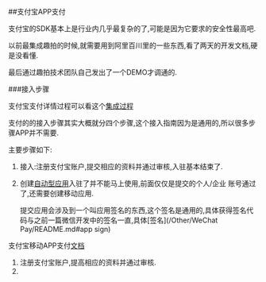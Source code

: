 ##支付宝APP支付

支付宝的SDK基本上是行业内几乎最复杂的了,可能是因为它要求的安全性最高吧.

以前最集成趣拍的时候,就需要用到阿里百川里的一些东西,看了两天的开发文档,硬是没看懂.

最后通过趣拍技术团队自己发出了一个DEMO才调通的.

###接入步骤

支付宝支付详情过程可以看这个[集成过程](https://doc.open.alipay.com/doc2/detail.htm?spm=a219a.7629140.0.0.1O9SpG&treeId=44&articleId=103921&docType=1)

支付的的接入步骤其实大概就分四个步骤,这个接入指南因为是通用的,所以很多步骤APP并不需要.

主要步骤如下:
1. 接入:注册支付宝账户,提交相应的资料并通过审核,入驻基本结束了.
2. 创建[自动型应用](https://openhome.alipay.com/platform/createApp.htm?enctraceid=_xtIFIWCn10r8klM38IZIFMDOi3W5jACHL5jm8OtjcU,)入驻了并不能马上使用,前面仅仅是提交的个人/企业 账号通过了,还需要创建移动应用.

   提交应用会涉及到一个叫应用签名的东西,这个签名是通用的,具体获得签名代码与之前一篇微信开发中的签名一直,具体[签名](/Other/WeChat Pay/README.md#app sign)


支付宝移动APP支付[文档](https://doc.open.alipay.com/doc2/detail?treeId=59&articleId=103563&docType=1)

1. 注册支付宝账户,提高相应的资料并通过审核.
2.